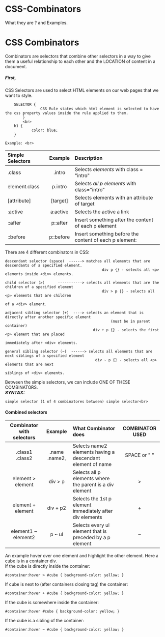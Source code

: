 # CSS-Combinators
What they are ? and Examples.

# CSS Combinators
Combinators are selectors that combine other selectors in a way to give them a useful relationship to each other and the LOCATION of content in a document.

##### First,<br> 
CSS Selectors are used to select HTML elements on our web pages that we want to style.<br>

        SELECTOR {
                    CSS Rule states which html element is selected to have the css property values inside the rule applied to them.
            }
            <br>
        h1 {
                color: blue;
        }
        
    Example: <br>


| Simple Selectors | Example | Description |
| :--------------- | :-----: | :---------------------------------------|
| .class  | .intro | Selects *elements* with class = "intro"             |
| element.class | p.intro | Selects *all p elements* with class="intro"    |
| [attribute] | [target] | Selects elements with an attribute of target    |
| :active | a:active | Selects the active a link                             |
| ::after | p::after | Insert something after the content of each p element |
| ::before | p::before | Insert something before the content of each p element: |
    
   
There are 4 different combinators in CSS:<br>

    descendant selector (space)  ------> matches all elements that are descendants of a specified element.
                                                div p {} - selects all <p> elements inside <div> elements.
                               
    child selector (>)      -----------> selects all elements that are the children of a specified element
                                                div > p {} - selects all <p> elements that are children 
                                                                                of a <div> element.
                               
    adjacent sibling selector (+)  ----> selects an element that is directly after another specific element
                                                    (must be in parent container)
                                            div + p {} - selects the first <p> element that are placed
                                                                    immediately after <div> elements.
                                
    general sibling selector (~)  ------> selects all elements that are next siblings of a specified element
                                             div ~ p {} - selects all <p> elements that are next
                                                                     siblings of <div> elements.
                               

Between the simple selectors, we can include ONE OF THESE COMBINATORS.<br>
***SYNTAX:*** 

    simple selector (1 of 4 combinatores between) simple selector<br>
#### Combined selectors
| Combinator with selectors  | Example       | What Combinator does                                                                   | COMBINATOR USED           |
| :----:                 | :----------:      | :----                                                                        |  :----:  |
| .class1 .class2        |  .name .name2,  | Selects name2 elements having a descendant element of name                 |  SPACE or " "  |
| element > element     | div > p       | Selects all p elements where the parent is a div element                      |         >   |
| element + element     | div + p2      | Selects the 1st p element immediately after div elements          |         +  |
| element1 ~ element2   | p ~ ul        | Selects every ul element that is preceded by a p element                      |          ~ |

An example hover over one element and highlight the other element. Here a cube is in a container div. <br>
If the cube is directly inside the container:<br>

    #container:hover > #cube { background-color: yellow; }
If cube is next to (after containers closing tag) the container:<br>

    #container:hover + #cube { background-color: yellow; }
If the cube is somewhere inside the container:<br>

    #container:hover #cube { background-color: yellow; }
If the cube is a sibling of the container:<br>

    #container:hover ~ #cube { background-color: yellow; }



   

